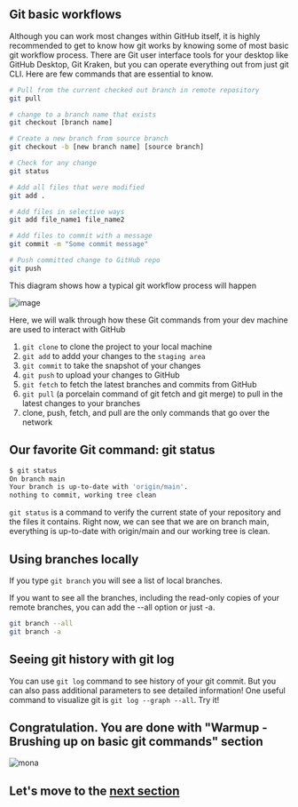 ## Git basic workflows 

Although you can work most changes within GitHub itself, it is highly recommended to get to know how git works by knowing some of most basic git workflow process. There are Git user interface tools for your desktop like GitHub Desktop, Git Kraken, but you can operate everything out from just git CLI. Here are few commands that are essential to know.

```sh
# Pull from the current checked out branch in remote repository
git pull

# change to a branch name that exists
git checkout [branch name] 

# Create a new branch from source branch
git checkout -b [new branch name] [source branch] 

# Check for any change
git status

# Add all files that were modified
git add .

# Add files in selective ways
git add file_name1 file_name2

# Add files to commit with a message
git commit -m "Some commit message"

# Push committed change to GitHub repo
git push
```

This diagram shows how a typical git workflow process will happen

![image](https://media.github.ford.com/user/37856/files/3e84efce-0060-4e1f-be01-b7a1d2356608)

Here, we will walk through how these Git commands from your dev machine are used to interact with GitHub

1. `git clone` to clone the project to your local machine
2. `git add` to addd your changes to the `staging area`
3. `git commit` to take the snapshot of your changes
4. `git push` to upload your changes to GitHub
5. `git fetch` to fetch the latest branches and commits from GitHub
6. `git pull` (a porcelain command of git fetch and git merge) to pull in the latest changes to your branches
7. clone, push, fetch, and pull are the only commands that go over the network

## Our favorite Git command: git status
```sh
$ git status
On branch main
Your branch is up-to-date with 'origin/main'.
nothing to commit, working tree clean
```

`git status` is a command to verify the current state of your repository and the files it contains. Right now, we can see that we are on branch main, everything is up-to-date with origin/main and our working tree is clean.

## Using branches locally

If you type `git branch` you will see a list of local branches.

If you want to see all the branches, including the read-only copies of your remote branches, you can add the --all option or just -a.

```sh
git branch --all
git branch -a
```

## Seeing git history with git log

You can use `git log` command to see history of your git commit. But you can also pass additional parameters to see detailed information! One useful command to visualize git is `git log --graph --all`. Try it!

## Congratulation. You are done with "Warmup - Brushing up on basic git commands" section

![mona](https://user-images.githubusercontent.com/5396174/187010589-a9cbdd9f-f9eb-4e3b-bac0-4abeb8714e8d.png) 

## Let's move to the [next section](3_Undoing_Git_Commit.md)
